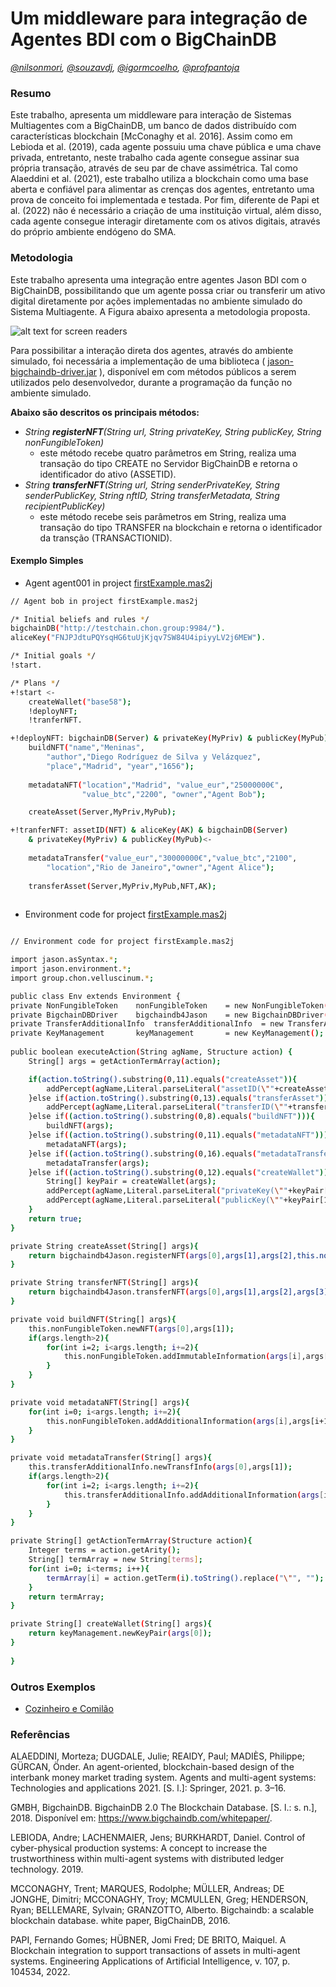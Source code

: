# Um middleware para integração de Agentes BDI com o BigChainDB
_[@nilsonmori](https://github.com/nilsonmori/), [@souzavdj](https://github.com/souzavdj), [@igormcoelho](https://github.com/igormcoelho), [@profpantoja](https://github.com/profpantoja)_

### Resumo
Este trabalho, apresenta um middleware para interação de Sistemas Multiagentes com a BigChainDB, um banco de dados distribuído com características blockchain [McConaghy et al. 2016]. Assim como em Lebioda et al. (2019), cada agente possuiu uma chave pública e uma chave privada, entretanto, neste trabalho cada agente consegue assinar sua própria transação, através de seu par de chave assimétrica. Tal como Alaeddini et al. (2021), este trabalho utiliza a blockchain como uma base aberta e confiável para alimentar as crenças dos agentes, entretanto uma prova de conceito foi implementada e testada. Por fim, diferente de Papi et al. (2022) não é necessário a criação de uma instituição virtual, além disso, cada agente consegue interagir diretamente com os ativos digitais, através do próprio ambiente endógeno do SMA.

### Metodologia
Este trabalho apresenta uma integração entre agentes Jason BDI com o BigChainDB, possibilitando que um agente possa criar ou transferir um ativo digital diretamente por ações implementadas no ambiente simulado do Sistema Multiagente. A Figura abaixo apresenta a metodologia proposta.

![alt text for screen readers](https://raw.githubusercontent.com/nilsonmori/velluscinum/master/paper/schema.png "Text to show on mouseover")

Para possibilitar a interação direta dos agentes, através do ambiente simulado, foi necessária a implementação de uma biblioteca ( [jason-bigchaindb-driver.jar](https://raw.githubusercontent.com/nilsonmori/velluscinum/master/jason-bigchaindb-driver/out/jason-bigchaindb-driver.jar) ), disponível em com métodos públicos a serem utilizados pelo desenvolvedor, durante a programação da função no ambiente simulado.

__Abaixo são descritos os principais métodos:__
* _String __registerNFT__(String url, String privateKey, String publicKey, String nonFungibleToken)_ 
   + este método recebe quatro parâmetros em String, realiza uma transação do tipo CREATE no Servidor BigChainDB e retorna o identificador do ativo (ASSETID).
* _String __transferNFT__(String url, String senderPrivateKey, String senderPublicKey, String nftID, String transferMetadata, String recipientPublicKey)_
   + este método recebe seis parâmetros em String, realiza uma transação do tipo TRANSFER na blockchain e retorna o identificador da transção (TRANSACTIONID). 

#### Exemplo Simples
* Agent agent001 in project [firstExample.mas2j](https://github.com/nilsonmori/velluscinum/tree/master/examples/01-firstExample)
```sh
// Agent bob in project firstExample.mas2j

/* Initial beliefs and rules */
bigchainDB("http://testchain.chon.group:9984/").
aliceKey("FNJPJdtuPQYsqHG6tuUjKjqv7SW84U4ipiyyLV2j6MEW").

/* Initial goals */
!start.

/* Plans */
+!start <-
	createWallet("base58");
	!deployNFT;
	!tranferNFT.

+!deployNFT: bigchainDB(Server) & privateKey(MyPriv) & publicKey(MyPub) <-
	buildNFT("name","Meninas",
		"author","Diego Rodríguez de Silva y Velázquez",
		"place","Madrid", "year","1656");
			 
	metadataNFT("location","Madrid", "value_eur","25000000€",
                "value_btc","2200", "owner","Agent Bob");

	createAsset(Server,MyPriv,MyPub);		

+!tranferNFT: assetID(NFT) & aliceKey(AK) & bigchainDB(Server) 
	& privateKey(MyPriv) & publicKey(MyPub)<-
				
	metadataTransfer("value_eur","30000000€","value_btc","2100",
		"location","Rio de Janeiro","owner","Agent Alice");
	
	transferAsset(Server,MyPriv,MyPub,NFT,AK);
	
```

* Environment code for project [firstExample.mas2j](https://github.com/nilsonmori/velluscinum/tree/master/examples/01-firstExample)
```sh

// Environment code for project firstExample.mas2j

import jason.asSyntax.*;
import jason.environment.*;
import group.chon.velluscinum.*;

public class Env extends Environment {
private NonFungibleToken 	nonFungibleToken 	= new NonFungibleToken();
private BigchainDBDriver 	bigchaindb4Jason 	= new BigchainDBDriver();
private TransferAdditionalInfo 	transferAdditionalInfo 	= new TransferAdditionalInfo();
private KeyManagement		keyManagement 		= new KeyManagement();
	
public boolean executeAction(String agName, Structure action) {
	String[] args = getActionTermArray(action);

	if(action.toString().substring(0,11).equals("createAsset")){
		addPercept(agName,Literal.parseLiteral("assetID(\""+createAsset(args)+"\")"));
	}else if(action.toString().substring(0,13).equals("transferAsset")){		
		addPercept(agName,Literal.parseLiteral("transferID(\""+transferNFT(args)+"\")"));
	}else if((action.toString().substring(0,8).equals("buildNFT"))){
		buildNFT(args);				
	}else if((action.toString().substring(0,11).equals("metadataNFT"))){
		metadataNFT(args);				
	}else if((action.toString().substring(0,16).equals("metadataTransfer"))){
		metadataTransfer(args);		
	}else if((action.toString().substring(0,12).equals("createWallet"))){
		String[] keyPair = createWallet(args);
		addPercept(agName,Literal.parseLiteral("privateKey(\""+keyPair[0]+"\")"));
		addPercept(agName,Literal.parseLiteral("publicKey(\""+keyPair[1]+"\")"));
	}
	return true;
}

private String createAsset(String[] args){
	return bigchaindb4Jason.registerNFT(args[0],args[1],args[2],this.nonFungibleToken.toString());
}

private String transferNFT(String[] args){
	return bigchaindb4Jason.transferNFT(args[0],args[1],args[2],args[3],transferAdditionalInfo.toString(),args[4]);
}

private void buildNFT(String[] args){
	this.nonFungibleToken.newNFT(args[0],args[1]);
	if(args.length>2){
		for(int i=2; i<args.length; i+=2){
			this.nonFungibleToken.addImmutableInformation(args[i],args[i+1]);
		}
	}
}

private void metadataNFT(String[] args){
	for(int i=0; i<args.length; i+=2){
		this.nonFungibleToken.addAdditionalInformation(args[i],args[i+1]);	
	}
}

private void metadataTransfer(String[] args){
	this.transferAdditionalInfo.newTransfInfo(args[0],args[1]);
	if(args.length>2){
		for(int i=2; i<args.length; i+=2){
			this.transferAdditionalInfo.addAdditionalInformation(args[i],args[i+1]);
		}
	}
}

private String[] getActionTermArray(Structure action){
	Integer terms = action.getArity();
	String[] termArray = new String[terms];
	for(int i=0; i<terms; i++){
		termArray[i] = action.getTerm(i).toString().replace("\"", "");
	}
	return termArray;
}

private String[] createWallet(String[] args){
	return keyManagement.newKeyPair(args[0]);
}
	
}

```

### Outros Exemplos
* [Cozinheiro e Comilão](https://github.com/nilsonmori/velluscinum/tree/master/examples/02-cozinheiroEcomilao)

### Referências
ALAEDDINI, Morteza; DUGDALE, Julie; REAIDY, Paul; MADIÈS, Philippe; GÜRCAN, Önder. An agent-oriented, blockchain-based design of the interbank money market trading system. Agents and multi-agent systems: Technologies and applications 2021. [S. l.]: Springer, 2021. p. 3–16.

GMBH, BigchainDB. BigchainDB 2.0 The Blockchain Database. [S. l.: s. n.], 2018. Disponível em: https://www.bigchaindb.com/whitepaper/.

LEBIODA, Andre; LACHENMAIER, Jens; BURKHARDT, Daniel. Control of cyber-physical production systems: A concept to increase the trustworthiness within multi-agent systems with distributed ledger technology. 2019.

MCCONAGHY, Trent; MARQUES, Rodolphe; MÜLLER, Andreas; DE JONGHE, Dimitri; MCCONAGHY, Troy; MCMULLEN, Greg; HENDERSON, Ryan; BELLEMARE, Sylvain; GRANZOTTO, Alberto. Bigchaindb: a scalable blockchain database. white paper, BigChainDB, 2016.

PAPI, Fernando Gomes; HÜBNER, Jomi Fred; DE BRITO, Maiquel. A Blockchain integration to support transactions of assets in multi-agent systems. Engineering Applications of Artificial Intelligence, v. 107, p. 104534, 2022.
